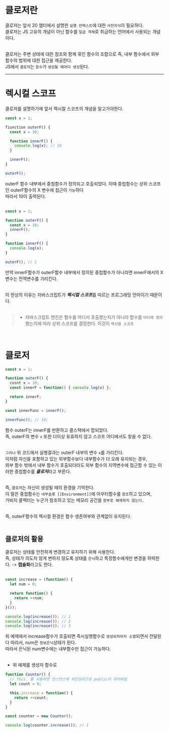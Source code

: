 
# 클로저란

클로저는 앞서 20 챕터에서 설명한 `실행 컨텍스트`에 대한 `사전지식`이 필요하다.<br>
클로저는 JS 고유의 개념이 아닌 함수를 `일급 객체`로 취급하는 언어에서 사용되는 개념이다.<br><br>

클로저는 주변 상태에 대한 참조와 함께 묶인 함수의 조합으로 즉, 내부 함수에서 외부 함수의 범위에 대한 접근을 제공한다.<br>
JS에서 `클로저`는 `함수`가 `생성될 때마다 생성`된다.<br>

<hr>

# 렉시컬 스코프

클로저를 설명하기에 앞서 렉시컬 스코프의 개념을 알고가야한다.<br>

```JavaScript
const x = 1;

fiunction outerF() {
  const x = 10;

  function innerF() {
    console.log(x); // 10
  }

  innerF();
}

outerF();
```

outerF 함수 내부에서 중첨함수가 정의되고 호출되었다. 이때 중첩함수는 상위 스코프인 outerF함수의 X 변수에 접근이 `가능`하다<br>
따라서 10이 출력된다.<br><br>

```JavaScript
const x = 1;

function outerF() {
  const x = 10;
  innerF();
}

function innerF() {
  console.log(x);
}

outerF(); // 1
```

만약 innerF함수가 outerF함수 내부에서 정의된 중첩함수가 아니라면 innerF에서의 X 변수는 전역변수를 가리킨다.<br><br>

이 현상의 이유는 자바스크립트가 ***렉시컬 스코프***를 따르는 프로그래밍 언어이기 때문이다.<br><br>

> - 자바스크립트 엔진은 함수를 어디서 호출했는지가 아니라 함수를 `어디에 정의`했는지에 따라 상위 스코프를 결정한다. 이것이 `렉시컬 스코프`

<br>

# 클로저

```JavaScript
const x = 1;

function outerF() {
  cosnt x = 10;
  const innerF = function() { console.log(x) };

  return innerF;
}

const innerFunc = innerF();

innerFunc(); // 10;
```

함수 outerF는 innerF를 반환하고 콜스택에서 팝되었다.<br> 
즉, outerF의 변수 `x` 또한 더이상 유효하지 않고 스코프 어디에서도 찾을 수 없다.<br><br>

`그러나` 위 코드에서 실행결과는 outerF 내부의 변수 `x`를 가리킨다.<br>
이처럼 자신을 포함하고 있는 외부함수보다 내부함수가 더 오래 유지되는 경우, <br>
외부 함수 밖에서 내부 함수가 호출되더라도 외부 함수의 지역변수에 접근할 수 있는 이러한 중첩함수를 ***클로저***라고 부른다.<br><br>

즉, `클로저`는 자신이 생성될 때의 환경을 기억한다.<br>
이 말은 중첩함수는 `내부슬롯 [[Environment]]`에 아우터함수를 `참조`하고 있으며, <br>
가비지 콜렉터는 누군가 참조하고 있는 메모리 공간을 `함부로 해제하지 않는다.`<br><br>

즉, outerF함수의 렉시컬 환경은 함수 생존여부와 관계없이 유지된다.<br><br>

## 클로저의 활용

클로저는 상태를 안전하게 변경하고 유지하기 위해 사용한다.<br>
즉, 상태가 의도치 않게 변하지 않도록 상태를 `은닉`하고 특정함수에게만 변경을 허락한다. -> **캡슐화**라고도 한다.<br><br>

```JavaScript
const increase = (function() {
  let num = 0;

  return function() {
    return ++num;
  }
}());

console.log(increase()); // 1
console.log(increase()); // 2
console.log(increase()); // 3
```

위 예제에서 increase함수가 호출되면 즉시실행함수로 `생성되자마자 소멸`되면서 전달된다 따라서, num은 `정보은닉`상태가 된다.<br>
따라서 은닉된 num변수에는 내부함수만 접근이 가능하다.<br><br>

- 위 예제를 생성자 함수로<br>

```JavaScript
function Counter() {
  // this. 를 사용하면 인스턴스에 바인딩되므로 public이 되어버림
  let count = 0;

  this.increase = function() {
    return ++count;
  }
}

const counter = new Counter();

console.log(counter.increase()); // 1
```





















